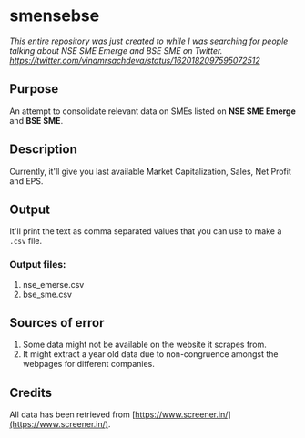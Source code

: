 # smensebse

*This entire repository was just created to while I was searching for people talking about NSE SME Emerge and BSE SME on Twitter. https://twitter.com/vinamrsachdeva/status/1620182097595072512*

## Purpose

An attempt to consolidate relevant data on SMEs listed on **NSE SME Emerge** and **BSE SME**.

## Description

Currently, it'll give you last available Market Capitalization, Sales, Net Profit and EPS.

## Output

It'll print the text as comma separated values that you can use to make a ```.csv``` file. 

### Output files:
1. nse_emerse.csv
2. bse_sme.csv

## Sources of error
1. Some data might not be available on the website it scrapes from.
2. It might extract a year old data due to non-congruence amongst the webpages for different companies.

## Credits

All data has been retrieved from [https://www.screener.in/](https://www.screener.in/).
